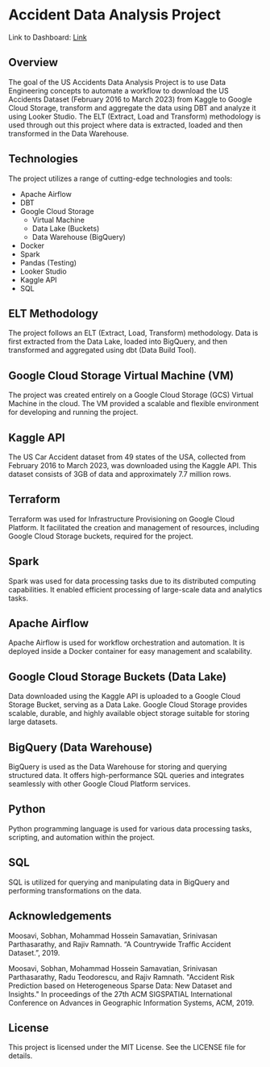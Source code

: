 # Accident Data Analysis Project

Link to Dashboard: [Link](https://lookerstudio.google.com/reporting/5b6c6190-8d71-448d-84bd-a615e5a8652b)
## Overview
The goal of the US Accidents Data Analysis Project is to use Data Engineering concepts to automate a workflow to download the US Accidents Dataset (February 2016 to March 2023) from Kaggle to Google Cloud Storage, transform and aggregate the data using DBT and analyze it using Looker Studio. The ELT (Extract, Load and Transform) methodology is used through out this project where data is extracted, loaded and then transformed in the Data Warehouse. 

## Technologies

The project utilizes a range of cutting-edge technologies and tools:

- Apache Airflow
- DBT
- Google Cloud Storage
  - Virtual Machine
  - Data Lake (Buckets)
  - Data Warehouse (BigQuery)
- Docker
- Spark
- Pandas (Testing)
- Looker Studio
- Kaggle API
- SQL


## ELT Methodology
The project follows an ELT (Extract, Load, Transform) methodology. Data is first extracted from the Data Lake, loaded into BigQuery, and then transformed and aggregated using dbt (Data Build Tool).

## Google Cloud Storage Virtual Machine (VM)
The project was created entirely on a Google Cloud Storage (GCS) Virtual Machine in the cloud. The VM provided a scalable and flexible environment for developing and running the project.

## Kaggle API
The US Car Accident dataset from 49 states of the USA, collected from February 2016 to March 2023, was downloaded using the Kaggle API. This dataset consists of 3GB of data and approximately 7.7 million rows.

## Terraform
Terraform was used for Infrastructure Provisioning on Google Cloud Platform. It facilitated the creation and management of resources, including Google Cloud Storage buckets, required for the project.

## Spark
Spark was used for data processing tasks due to its distributed computing capabilities. It enabled efficient processing of large-scale data and analytics tasks.

## Apache Airflow
Apache Airflow is used for workflow orchestration and automation. It is deployed inside a Docker container for easy management and scalability.

## Google Cloud Storage Buckets (Data Lake)
Data downloaded using the Kaggle API is uploaded to a Google Cloud Storage Bucket, serving as a Data Lake. Google Cloud Storage provides scalable, durable, and highly available object storage suitable for storing large datasets.

## BigQuery (Data Warehouse)
BigQuery is used as the Data Warehouse for storing and querying structured data. It offers high-performance SQL queries and integrates seamlessly with other Google Cloud Platform services.

## Python
Python programming language is used for various data processing tasks, scripting, and automation within the project.

## SQL
SQL is utilized for querying and manipulating data in BigQuery and performing transformations on the data.

## Acknowledgements
Moosavi, Sobhan, Mohammad Hossein Samavatian, Srinivasan Parthasarathy, and Rajiv Ramnath. “A Countrywide Traffic Accident Dataset.”, 2019.

Moosavi, Sobhan, Mohammad Hossein Samavatian, Srinivasan Parthasarathy, Radu Teodorescu, and Rajiv Ramnath. "Accident Risk Prediction based on Heterogeneous Sparse Data: New Dataset and Insights." In proceedings of the 27th ACM SIGSPATIAL International Conference on Advances in Geographic Information Systems, ACM, 2019.

## License
This project is licensed under the MIT License. See the LICENSE file for details.
